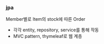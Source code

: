 ### jpa 
Member별로 Item의 stock에 따른 Order 
- 각각 entity, repository, service를 통해 작동
- MVC pattern, thymeleaf로 웹 계층 

